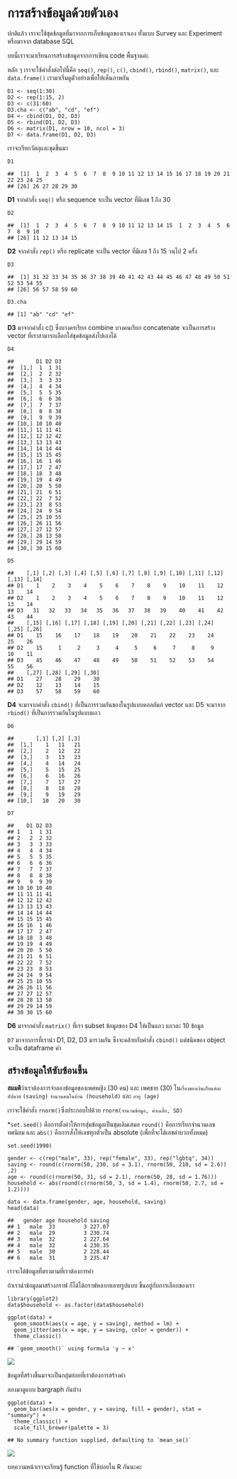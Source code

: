 # การสร้างข้อมูลด้วยตัวเอง

ปกติแล้ว เราจะใช้ชุดช้อมูลที่มาจากการเก็บข้อมูลของเราเอง ทั้งแบบ Survey
และ Experiment หรือมาจาก database SQL

บทนี้เราจะมาเรียนการสร้างข้อมูลจากการเขียน code พื้นฐานค่ะ

หลัก ๆ เราจะใช้คำสั่งต่อไปนี้คือ `seq()`, `rep()`, `c()`, `cbind()`,
`rbind()`, `matrix()`, และ `data.frame()`
เรามาเริ่มดูตัวอย่างเพื่อให้เห็นภาพกัน

    D1 <- seq(1:30)
    D2 <- rep(1:15, 2)
    D3 <- c(31:60)
    D3.cha <- c("ab", "cd", "ef")
    D4 <- cbind(D1, D2, D3)
    D5 <- rbind(D1, D2, D3)
    D6 <- matrix(D1, nrow = 10, ncol = 3)
    D7 <- data.frame(D1, D2, D3)

เราจะเรียกวัตถุและชุดขึ้นมา

    D1

    ##  [1]  1  2  3  4  5  6  7  8  9 10 11 12 13 14 15 16 17 18 19 20 21 22 23 24 25
    ## [26] 26 27 28 29 30

**D1** จากคำสั่ง `seq()` หรือ sequence จะเป็น vector ที่มีเลข 1 ถึง 30

    D2

    ##  [1]  1  2  3  4  5  6  7  8  9 10 11 12 13 14 15  1  2  3  4  5  6  7  8  9 10
    ## [26] 11 12 13 14 15

**D2** จากคำสั่ง `rep()` หรือ replicate จะเป็น vector ที่มีเลข 1 ถึง 15
วนไป 2 ครั้ง

    D3

    ##  [1] 31 32 33 34 35 36 37 38 39 40 41 42 43 44 45 46 47 48 49 50 51 52 53 54 55
    ## [26] 56 57 58 59 60

    D3.cha

    ## [1] "ab" "cd" "ef"

**D3** มาจากคำสั่ง c() ซึ่งบางครเรียก combine บางคนเรียก concatenate
จะเป็นการสร้าง vector ที่เราสามารถเลือกใส่ชุดข้อมูลส่งไปเองได้

    D4

    ##       D1 D2 D3
    ##  [1,]  1  1 31
    ##  [2,]  2  2 32
    ##  [3,]  3  3 33
    ##  [4,]  4  4 34
    ##  [5,]  5  5 35
    ##  [6,]  6  6 36
    ##  [7,]  7  7 37
    ##  [8,]  8  8 38
    ##  [9,]  9  9 39
    ## [10,] 10 10 40
    ## [11,] 11 11 41
    ## [12,] 12 12 42
    ## [13,] 13 13 43
    ## [14,] 14 14 44
    ## [15,] 15 15 45
    ## [16,] 16  1 46
    ## [17,] 17  2 47
    ## [18,] 18  3 48
    ## [19,] 19  4 49
    ## [20,] 20  5 50
    ## [21,] 21  6 51
    ## [22,] 22  7 52
    ## [23,] 23  8 53
    ## [24,] 24  9 54
    ## [25,] 25 10 55
    ## [26,] 26 11 56
    ## [27,] 27 12 57
    ## [28,] 28 13 58
    ## [29,] 29 14 59
    ## [30,] 30 15 60

    D5

    ##    [,1] [,2] [,3] [,4] [,5] [,6] [,7] [,8] [,9] [,10] [,11] [,12] [,13] [,14]
    ## D1    1    2    3    4    5    6    7    8    9    10    11    12    13    14
    ## D2    1    2    3    4    5    6    7    8    9    10    11    12    13    14
    ## D3   31   32   33   34   35   36   37   38   39    40    41    42    43    44
    ##    [,15] [,16] [,17] [,18] [,19] [,20] [,21] [,22] [,23] [,24] [,25] [,26]
    ## D1    15    16    17    18    19    20    21    22    23    24    25    26
    ## D2    15     1     2     3     4     5     6     7     8     9    10    11
    ## D3    45    46    47    48    49    50    51    52    53    54    55    56
    ##    [,27] [,28] [,29] [,30]
    ## D1    27    28    29    30
    ## D2    12    13    14    15
    ## D3    57    58    59    60

**D4** จะมาจากคำสั่ง `cbind()` ที่เป็นการรวมกันของในรูปแบบคอลลัมภ์
vector และ D5 จะมาจาก `rbind()` ที่เป็นการรวมกันในรูปแบบแถว

    D6

    ##       [,1] [,2] [,3]
    ##  [1,]    1   11   21
    ##  [2,]    2   12   22
    ##  [3,]    3   13   23
    ##  [4,]    4   14   24
    ##  [5,]    5   15   25
    ##  [6,]    6   16   26
    ##  [7,]    7   17   27
    ##  [8,]    8   18   28
    ##  [9,]    9   19   29
    ## [10,]   10   20   30

    D7

    ##    D1 D2 D3
    ## 1   1  1 31
    ## 2   2  2 32
    ## 3   3  3 33
    ## 4   4  4 34
    ## 5   5  5 35
    ## 6   6  6 36
    ## 7   7  7 37
    ## 8   8  8 38
    ## 9   9  9 39
    ## 10 10 10 40
    ## 11 11 11 41
    ## 12 12 12 42
    ## 13 13 13 43
    ## 14 14 14 44
    ## 15 15 15 45
    ## 16 16  1 46
    ## 17 17  2 47
    ## 18 18  3 48
    ## 19 19  4 49
    ## 20 20  5 50
    ## 21 21  6 51
    ## 22 22  7 52
    ## 23 23  8 53
    ## 24 24  9 54
    ## 25 25 10 55
    ## 26 26 11 56
    ## 27 27 12 57
    ## 28 28 13 58
    ## 29 29 14 59
    ## 30 30 15 60

**D6** มาจากคำสั่ง `matrix()` ที่เรา subset ข้อมูลของ D4 ให้เป็นแถว
แถวละ 10 ข้อมูล

`D7` มาจากการที่เรานำ D1, D2, D3 มารวมกัน ซึ่งจะคล้ายกับคำสั่ง `cbind()`
แต่ชนิดของ object จะเป็น dataframe ค่า

## สร้างข้อมูลให้ซับซ้อนขึ้น

**สมมติ**ว่าเราต้องการจำลองข้อมูลของเพศหญิง (30 คน) และ เพศชาย (30)
ใน`เรื่องของเงินเก็บแต่ละสัปดาห์` `(saving)` `จำนวนคนในบ้าน (household)`
และ `อายุ (age)`

เราจะใช้คำสั่ง `rnorm()`ซึ่งประกอบไปด้วย
`rnorm(จำนวนข้อมูล, ค่าเฉลี่ย, SD)`

\*`set.seed()` คือการตั้งค่าให้การสุ่มข้อมูลเป็นชุดเดิมเสมอ `round()`
คือการเรียกจำนวนเลขทศนิยม และ `abs()` คือการสั่งให้เลขทุกตัวเป็น
absolute (เพื่อที่จะได้เลขค่าบวกทั้งหมด)

    set.seed(1990)

    gender <- c(rep("male", 33), rep("female", 33), rep("lgbtq", 34))
    saving <- round(c(rnorm(50, 230, sd = 3.1), rnorm(50, 210, sd = 2.6)) ,2)
    age <- round(c(rnorm(50, 31, sd = 2.1), rnorm(50, 28, sd = 1.76)))
    household <- abs(round(c(rnorm(50, 3, sd = 1.4), rnorm(50, 2.7, sd = 1.2))))

    data <- data.frame(gender, age, household, saving)
    head(data)

    ##   gender age household saving
    ## 1   male  33         3 227.07
    ## 2   male  29         3 230.74
    ## 3   male  32         2 227.64
    ## 4   male  32         4 230.35
    ## 5   male  30         2 228.44
    ## 6   male  31         3 235.47

เราจะได้ข้อมูลที่ตรงตามที่เราต้องการค่า

ถ้าเรานำข้อมูลมาสร้างกราฟ ก็ได้ได้กราฟหลากหลายรูปแบบ
ขึ้นอยู่กับการเลือกของเรา

    library(ggplot2)
    data$household <- as.factor(data$household)

    ggplot(data) +
      geom_smooth(aes(x = age, y = saving), method = lm) +
      geom_jitter(aes(x = age, y = saving, color = gender)) +
      theme_classic()

    ## `geom_smooth()` using formula 'y ~ x'

![](create_data_self_files/figure-markdown_strict/unnamed-chunk-8-1.png)

ข้อมูลที่สร้างขึ้นมาจะเป็นกลุ่มย่อยที่เราต้องการสร้างค่า

ลองมาดูแบบ bargraph กันบ้าง

    ggplot(data) +
      geom_bar(aes(x = gender, y = saving, fill = gender), stat = "summary") +
      theme_classic() +
      scale_fill_brewer(palette = 3)

    ## No summary function supplied, defaulting to `mean_se()`

![](create_data_self_files/figure-markdown_strict/unnamed-chunk-9-1.png)

บทความหน้าเราจะเรียนรู้ function ที่ใช้บ่อยใน R กันนะคะ

#### 
